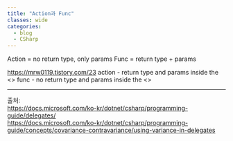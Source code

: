 ```yaml
---
title: "Action과 Func"
classes: wide
categories: 
  - blog
  - CSharp
---
```

   
Action = no return type, only params
Func = return type + params

https://mrw0119.tistory.com/23
action - return type and params inside the <>
func - no return type and params inside the <>

  
---  
출처:   
<https://docs.microsoft.com/ko-kr/dotnet/csharp/programming-guide/delegates/>  
<https://docs.microsoft.com/ko-kr/dotnet/csharp/programming-guide/concepts/covariance-contravariance/using-variance-in-delegates>
